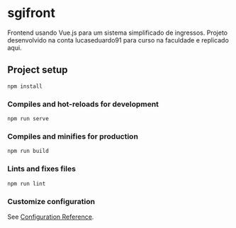 # sgifront

Frontend usando Vue.js para um sistema simplificado de ingressos.
Projeto desenvolvido na conta lucaseduardo91 para curso na faculdade e replicado aqui.

## Project setup
```
npm install
```

### Compiles and hot-reloads for development
```
npm run serve
```

### Compiles and minifies for production
```
npm run build
```

### Lints and fixes files
```
npm run lint
```

### Customize configuration
See [Configuration Reference](https://cli.vuejs.org/config/).
